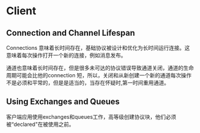 # Client

## Connection and Channel Lifespan

Connections 意味着长时间存在，基础协议被设计和优化为长时间运行连接。这意味着每次操作打开一个新的连接，例如消息发布。

通道也意味着长时间存在，但是很多未可达的协议错误导致通道关闭，通道的生命周期可能会比他的connection 短，所以，关闭和从新创建一个新的通道每次操作不是必须和平常的，但是是适当的，当存在怀疑时,第一时间重用通道。

## Using Exchanges and Queues

客户端应用使用exchanges和queues工作，高等级创建协议块，他们必须被“declared"在被使用之前。